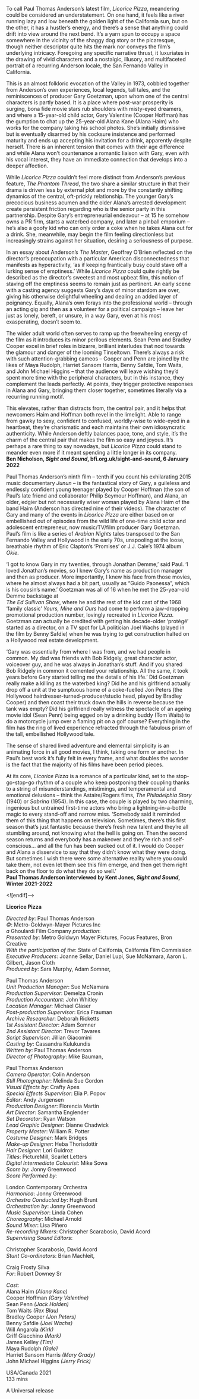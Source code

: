 
To call Paul Thomas Anderson’s latest film, _Licorice Pizza_, meandering could be considered an understatement. On one hand, it feels like a river running lazy and low beneath the golden light of the California sun, but on the other, it has a hustler’s energy, and there’s a sense that anything could drift into view around the next bend. It’s a yarn spun to occupy a space somewhere in the vicinity of the shaggy dog story or the picaresque, though neither descriptor quite hits the mark nor conveys the film’s underlying intricacy. Foregoing any specific narrative thrust, it luxuriates in the drawing of vivid characters and a nostalgic, illusory, and multifaceted portrait of a recurring Anderson locale, the San Fernando Valley in California.

This is an almost folkloric evocation of the Valley in 1973, cobbled together from Anderson’s own experiences, local legends, tall tales, and the reminiscences of producer Gary Goetzman, upon whom one of the central characters is partly based. It is a place where post-war prosperity is surging, bona fide movie stars rub shoulders with misty-eyed dreamers, and where a 15-year-old child actor, Gary Valentine (Cooper Hoffman) has the gumption to chat up the 25-year-old Alana Kane (Alana Haim) who works for the company taking his school photos. She’s initially dismissive but is eventually disarmed by his cocksure insistence and performed maturity and ends up accepting his invitation for a drink, apparently despite herself. There is an inherent tension that comes with their age difference and while Alana won’t countenance a romantic liaison with Gary, even with his vocal interest, they have an immediate connection that develops into a deeper affection.

While _Licorice Pizza_ couldn’t feel more distinct from Anderson’s previous feature, _The Phantom Thread_, the two share a similar structure in that their drama is driven less by external plot and more by the constantly shifting dynamics of the central, oft-prickly relationship. The younger Gary’s precocious business acumen and the older Alana’s arrested development create persistent friction regarding who is the senior party in this partnership. Despite Gary’s entrepreneurial endeavour – at 15 he somehow owns a PR firm, starts a waterbed company, and later a pinball emporium – he’s also a goofy kid who can only order a coke when he takes Alana out for a drink. She, meanwhile, may begin the film feeling directionless but increasingly strains against her situation, desiring a seriousness of purpose.

In an essay about Anderson’s _The Master_, Geoffrey O’Brien reflected on the director’s preoccupation with a particular American disconnectedness that manifests as hyperactivity, ‘as if keeping frantically busy could stave off a lurking sense of emptiness.’ While _Licorice Pizza_ could quite rightly be described as the director’s sweetest and most upbeat film, this notion of staving off the emptiness seems to remain just as pertinent. An early scene with a casting agency suggests Gary’s days of minor stardom are over, giving his otherwise delightful wheeling and dealing an added layer of poignancy. Equally, Alana’s own forays into the professional world – through an acting gig and then as a volunteer for a political campaign – leave her just as lonely, bereft, or unsure, in a way Gary, even at his most exasperating, doesn’t seem to.

The wider adult world often serves to ramp up the freewheeling energy of the film as it introduces its minor perilous elements. Sean Penn and Bradley Cooper excel in brief roles in bizarre, brilliant interludes that nod towards the glamour and danger of the looming Tinseltown. There’s always a risk with such attention-grabbing cameos – Cooper and Penn are joined by the likes of Maya Rudolph, Harriet Sansom Harris, Benny Safdie, Tom Waits, and John Michael Higgins – that the audience will leave wishing they’d spent more time with the peripheral characters, but in this instance, they complement the leads perfectly. At points, they trigger protective responses in Alana and Gary, bringing them closer together, sometimes literally via a recurring running motif.

This elevates, rather than distracts from, the central pair, and it helps that newcomers Haim and Hoffman both revel in the limelight. Able to range from gawky to sexy, confident to confused, worldly-wise to wide-eyed in a heartbeat, they’re charismatic and each maintains their own idiosyncratic authenticity. While Anderson deftly balances pace, tone, and style, it’s the charm of the central pair that makes the film so easy and joyous. It’s perhaps a rare thing to say nowadays, but _Licorice Pizza_ could stand to meander even more if it meant spending a little longer in its company.<br>
**Ben Nicholson, _Sight and Sound_, bfi.org.uk/sight-and-sound, 6 January 2022**<br>

Paul Thomas Anderson’s ninth film – tenth if you count his exhilarating 2015 music documentary _Junun_ – is the fantastical story of Gary, a guileless and endlessly confident young teenager played by Cooper Hoffman (the son of Paul’s late friend and collaborator Philip Seymour Hoffman), and Alana, an older, edgier but not necessarily wiser woman played by Alana Haim of the band Haim (Anderson has directed nine of their videos). The character of Gary and many of the events in _Licorice Pizza_ are either based on or embellished out of episodes from the wild life of one-time child actor and adolescent entrepreneur, now music/TV/film producer Gary Goetzman. Paul’s film is like a series of _Arabian Nights_ tales transposed to the San Fernando Valley and Hollywood in the early 70s, unspooling at the loose, breathable rhythm of Eric Clapton’s ‘Promises’ or J.J. Cale’s 1974 album _Okie_.

‘I got to know Gary in my twenties, through Jonathan Demme,’ said Paul. ‘I loved Jonathan’s movies, so I knew Gary’s name as production manager and then as producer. More importantly, I knew his face from those movies, where he almost always had a bit part, usually as “Guido Paonessa”, which is his cousin’s name.’ Goetzman was all of 16 when he met the 25-year-old Demme backstage at  
_The Ed Sullivan Show_, where he and the rest of the kid cast of the 1968 ‘family classic’ _Yours, Mine and Ours_ had come to perform a jaw-dropping promotional production number, lovingly recreated in _Licorice Pizza_. Goetzman can actually be credited with getting his decade-older ‘protégé’ started as a director, on a TV spot for LA politician Joel Wachs (played in the film by Benny Safdie) when he was trying to get construction halted on a Hollywood real estate development.

‘Gary was essentially from where I was from, and we had people in common. My dad was friends with Bob Ridgely, great character actor, voiceover guy, and he was always in Jonathan’s stuff. And if you shared Bob Ridgely in common it cemented your relationship. All the same, it took years before Gary started telling me the details of his life.’ Did Goetzman really make a killing as the waterbed king? Did he and his girlfriend actually drop off a unit at the sumptuous home of a coke-fuelled Jon Peters (the Hollywood hairdresser-turned-producer/studio head, played by Bradley Cooper) and then coast their truck down the hills in reverse because the tank was empty? Did his girlfriend really witness the spectacle of an ageing movie idol (Sean Penn) being egged on by a drinking buddy (Tom Waits) to do a motorcycle jump over a flaming pit on a golf course? Everything in the film has the ring of lived experience refracted through the fabulous prism of the tall, embellished Hollywood tale.

The sense of shared lived adventure and elemental simplicity is an animating force in all good movies, I think, taking one form or another. In Paul’s best work it’s fully felt in every frame, and what doubles the wonder is the fact that the majority of his films have been period pieces.

At its core, _Licorice Pizza_ is a romance of a particular kind, set to the stop-go-stop-go rhythm of a couple who keep postponing their coupling thanks to a string of misunderstandings, mistimings, and temperamental and emotional delusions – think the Astaire/Rogers films, _The Philadelphia Story_ (1940) or _Sabrina_ (1954). In this case, the couple is played by two charming, ingenious but untrained first-time actors who bring a lightning-in-a-bottle magic to every stand-off and narrow miss. ‘Somebody said it reminded them of this thing that happens on television. Sometimes, there’s this first season that’s just fantastic because there’s fresh new talent and they’re all stumbling around, not knowing what the hell is going on. Then the second season returns and everybody has a makeover and they’re rich and self-conscious… and all the fun has been sucked out of it. I would do Cooper and Alana a disservice to say that they didn’t know what they were doing. But sometimes I wish there were some alternative reality where you could take them, not even let them see this film emerge, and then get them right back on the floor to do what they do so well.’<br>
**Paul Thomas Anderson interviewed by Kent Jones, _Sight and Sound_, Winter 2021-2022**<br>

<![endif]-->

**Licorice Pizza**

_Directed by_: Paul Thomas Anderson  
_©_: Metro-Goldwyn-Mayer Pictures Inc  
_a_ Ghoulardi Film Company _production_:  
_Presented by_: Metro Goldwyn Mayer Pictures, Focus Features, Bron Creative  
_With the participation of the_: State of California, California Film Commission  
_Executive Producers_: Joanne Sellar, Daniel Lupi, Sue McNamara, Aaron L. Gilbert, Jason Cloth  
_Produced by_: Sara Murphy, Adam Somner,

Paul Thomas Anderson  
_Unit Production Manager_: Sue McNamara  
_Production Supervisor_: Demelza Cronin  
_Production Accountant_: John Whitley  
_Location Manager_: Michael Glaser  
_Post-production Supervisor_: Erica Frauman  
_Archive Researcher_: Deborah Ricketts  
_1st Assistant Director_: Adam Somner  
_2nd Assistant Director_: Trevor Tavares  
_Script Supervisor_: Jillian Giacomini  
_Casting by_: Cassandra Kulukundis  
_Written by_: Paul Thomas Anderson  
_Director of Photography_: Mike Bauman,

Paul Thomas Anderson  
_Camera Operator_: Colin Anderson  
_Still Photographer_: Melinda Sue Gordon  
_Visual Effects by_: Crafty Apes  
_Special Effects Supervisor_: Elia P. Popov  
_Editor_: Andy Jurgensen  
_Production Designer_: Florencia Martin  
_Art Director_: Samantha Englender  
_Set Decorator_: Ryan Watson  
_Lead Graphic Designer_: Dianne Chadwick  
_Property Master_: William R. Potter  
_Costume Designer_: Mark Bridges  
_Make-up Designer_: Heba Thorisdottir  
_Hair Designer_: Lori Guidroz  
_Titles_: PictureMill, Scarlet Letters  
_Digital Intermediate Colourist_: Mike Sowa  
_Score by_: Jonny Greenwood  
_Score Performed by_:

London Contemporary Orchestra  
_Harmonica_: Jonny Greenwood  
_Orchestra Conducted by_: Hugh Brunt  
_Orchestration by_: Jonny Greenwood  
_Music Supervisor_: Linda Cohen  
_Choreography_: Michael Arnold  
_Sound Mixer_: Lisa Piñero  
_Re-recording Mixers_: Christopher Scarabosio, David Acord  
_Supervising Sound Editors_:

Christopher Scarabosio, David Acord  
_Stunt Co-ordinators_: Brian Machleit,

Craig Frosty Silva  
_For_: Robert Downey Sr

_Cast:_  
Alana Haim _(Alana Kane)_  
Cooper Hoffman _(Gary Valentine)_  
Sean Penn _(Jack Holden)_  
Tom Waits _(Rex Blau)_  
Bradley Cooper _(Jon Peters)_  
Benny Safdie _(Joel Wachs)_  
Will Angarola _(Kirk)_  
Griff Giacchino _(Mark)_  
James Kelley _(Tim)_  
Maya Rudolph _(Gale)_  
Harriet Sansom Harris _(Mary Grady)_  
John Michael Higgins _(Jerry Frick)_<br>

USA/Canada 2021<br>
133 mins<br>

A Universal release
<!--stackedit_data:
eyJoaXN0b3J5IjpbNTkyODI5NTM0LDQ5MTExNjI4MCw3MzA5OT
gxMTZdfQ==
-->